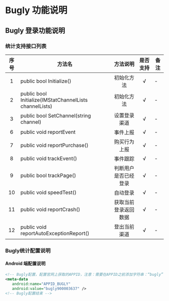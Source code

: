 # Bugly 功能说明

## Bugly 登录功能说明

### 统计支持接口列表

| 序号 | 方法名 | 方法说明 | 是否支持 | 备注 |
| :--: | -- |:-------: | :-----: | -- |
| 1 | public bool Initialize() | 初始化方法 | √ | - |
| 2 | public bool Initialize(IMStatChannelLists channelLists)  | 初始化方法 | √ | - |
| 3 | public bool SetChannel(string channel) | 设置登录渠道| √ | - |
| 6 | public void reportEvent | 事件上报 | √ | - |
| 7 | public void reportPurchase() | 购买行为上报 | √ | - |
| 8 | public void trackEvent() | 事件跟踪 | √ | - |
| 9 | public bool trackPage() | 判断用户是否已经登录 | √ | - |
| 10 | public void speedTest() | 自动登录 | √ | - |
| 11 | public void reportCrash() | 获取当前登录返回数据 | √ | - | 
| 12 | public void reportAutoExceptionReport() | 登出当前渠道 | √ | - |


### Bugly统计配置说明

 #### Android 端配置说明
 ``` xml
 <!-- Bugly配置，配置官网上获取的APPID，注意：需要在APPID之前添加字符串：“bugly”--> 
<meta-data
    android:name="APPID_BUGLY"
    android:value="bugly900003637" />
<!-- Bugly配置结束 -->
 ```